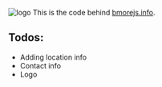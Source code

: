 ![logo](https://github.com/jjulian/bmorejs.info/raw/master/static/images/bmorejs_mast.png)
This is the code behind [bmorejs.info]().

Todos:
---

* Adding location info
* Contact info
* Logo